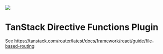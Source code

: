 <img src="https://static.scarf.sh/a.png?x-pxid=d988eb79-b0fc-4a2b-8514-6a1ab932d188" />

# TanStack Directive Functions Plugin

See https://tanstack.com/router/latest/docs/framework/react/guide/file-based-routing
